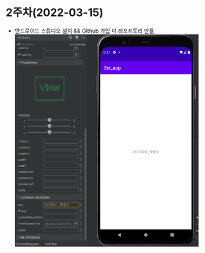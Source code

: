 # 2주차(2022-03-15)
- 안드로이드 스튜디오 설치 && Github 가입 미 레포지토리 만듦
  <img width="" height="" src="./Pic/2st.png"></img>
